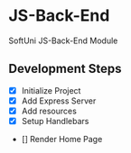# JS-Back-End

SoftUni JS-Back-End Module

## Development Steps

- [x] Initialize Project
- [x] Add Express Server
- [x] Add resources
- [x] Setup Handlebars
- [] Render Home Page
